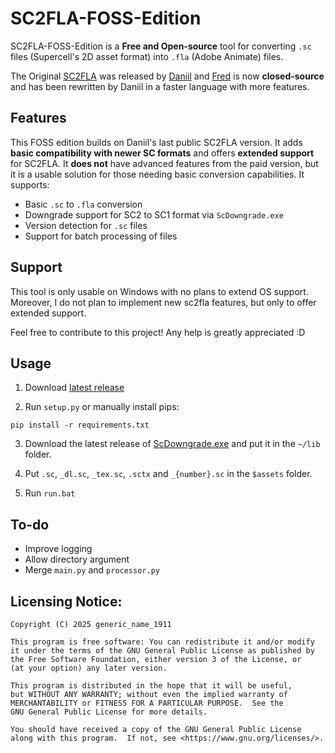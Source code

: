 # SC2FLA-FOSS-Edition

SC2FLA-FOSS-Edition is a **Free and Open-source** tool for converting `.sc` files (Supercell's 2D asset format) into `.fla` (Adobe Animate) files.

The Original [SC2FLA](https://github.com/sc-workshop/SC) was released by [Daniil](https://github.com/daniil-sv) and [Fred](https://github.com/pavidloq) is now **closed-source** and has been rewritten by Daniil in a faster language with more features. 

## Features

This FOSS edition builds on Daniil's last public SC2FLA version. It adds **basic compatibility with newer SC formats** and offers **extended support** for SC2FLA. It **does not** have advanced features from the paid version, but it is a usable solution for those needing basic conversion capabilities. It supports:

- Basic `.sc` to `.fla` conversion
- Downgrade support for SC2 to SC1 format via `ScDowngrade.exe`
- Version detection for `.sc` files
- Support for batch processing of files

## Support

This tool is only usable on Windows with no plans to extend OS support. Moreover, I do not plan to implement new sc2fla features, but only to offer extended support.

Feel free to contribute to this project! Any help is greatly appreciated :D

## Usage

1. Download [latest release](https://github.com/GenericName1911/SC2FLA-FOSS-Edition/releases/)

2. Run `setup.py` or manually install pips:

`pip install -r requirements.txt`

3. Download the latest release of [ScDowngrade.exe](https://github.com/Daniil-SV/ScDowngrade/releases) and put it in the `~/lib` folder.

4. Put `.sc`, `_dl.sc`, `_tex.sc`, `.sctx` and `_{number}.sc` in the `$assets` folder.

5. Run `run.bat`

## To-do

- Improve logging
- Allow directory argument
- Merge `main.py` and `processor.py`

## Licensing Notice:

```
Copyright (C) 2025 generic_name_1911

This program is free software: You can redistribute it and/or modify
it under the terms of the GNU General Public License as published by
the Free Software Foundation, either version 3 of the License, or
(at your option) any later version.

This program is distributed in the hope that it will be useful,
but WITHOUT ANY WARRANTY; without even the implied warranty of
MERCHANTABILITY or FITNESS FOR A PARTICULAR PURPOSE.  See the
GNU General Public License for more details.

You should have received a copy of the GNU General Public License
along with this program.  If not, see <https://www.gnu.org/licenses/>.
```

